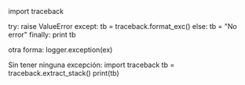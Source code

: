 import traceback

try:
    raise ValueError
except:
    tb = traceback.format_exc()
else:
    tb = "No error"
finally:
    print tb


otra forma:
logger.exception(ex)



Sin tener ninguna excepción:
import traceback
tb = traceback.extract_stack()
print(tb)
